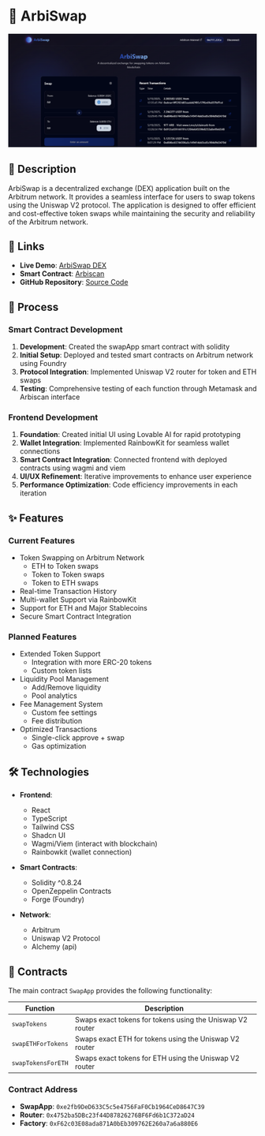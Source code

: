 # 🦄 ArbiSwap

![ArbiSwap Interface](public/arbiswap.png)

## 📝 Description

ArbiSwap is a decentralized exchange (DEX) application built on the Arbitrum network. It provides a seamless interface for users to swap tokens using the Uniswap V2 protocol. The application is designed to offer efficient and cost-effective token swaps while maintaining the security and reliability of the Arbitrum network.

## 🔗 Links

- **Live Demo**: [ArbiSwap DEX](https://arbiswap-lovat.vercel.app/)
- **Smart Contract**: [Arbiscan](https://arbiscan.io/address/0xe2fb9ded633c5c5e4756faf0cb1964ced8647c39)
- **GitHub Repository**: [Source Code](https://github.com/RicardoMuchacho/arbiswap-web3)

## 🚀 Process

### Smart Contract Development
1. **Development**: Created the swapApp smart contract with solidity
2. **Initial Setup**: Deployed and tested smart contracts on Arbitrum network using Foundry
3. **Protocol Integration**: Implemented Uniswap V2 router for token and ETH swaps
4. **Testing**: Comprehensive testing of each function through Metamask and Arbiscan interface

### Frontend Development
1. **Foundation**: Created initial UI using Lovable AI for rapid prototyping
2. **Wallet Integration**: Implemented RainbowKit for seamless wallet connections
3. **Smart Contract Integration**: Connected frontend with deployed contracts using wagmi and viem
4. **UI/UX Refinement**: Iterative improvements to enhance user experience
5. **Performance Optimization**: Code efficiency improvements in each iteration

## ✨ Features

### Current Features
- Token Swapping on Arbitrum Network
  - ETH to Token swaps
  - Token to Token swaps
  - Token to ETH swaps
- Real-time Transaction History
- Multi-wallet Support via RainbowKit
- Support for ETH and Major Stablecoins
- Secure Smart Contract Integration

### Planned Features
- Extended Token Support
  - Integration with more ERC-20 tokens
  - Custom token lists
- Liquidity Pool Management
  - Add/Remove liquidity
  - Pool analytics
- Fee Management System
  - Custom fee settings
  - Fee distribution
- Optimized Transactions
  - Single-click approve + swap
  - Gas optimization

## 🛠️ Technologies

- **Frontend**:
  - React
  - TypeScript
  - Tailwind CSS
  - Shadcn UI
  - Wagmi/Viem (interact with blockchain)
  - Rainbowkit (wallet connection)

- **Smart Contracts**:
  - Solidity ^0.8.24
  - OpenZeppelin Contracts
  - Forge (Foundry)

- **Network**:
  - Arbitrum
  - Uniswap V2 Protocol
  - Alchemy (api)

## 📄 Contracts

The main contract `SwapApp` provides the following functionality:

| Function | Description |
|----------|-------------|
| `swapTokens` | Swaps exact tokens for tokens using the Uniswap V2 router |
| `swapETHForTokens` | Swaps exact ETH for tokens using the Uniswap V2 router |
| `swapTokensForETH` | Swaps exact tokens for ETH using the Uniswap V2 router |

### Contract Address
- **SwapApp**: `0xe2fb9DeD633C5c5e4756FaF0Cb1964CeD8647C39`
- **Router**: `0x4752ba5DBc23f44D87826276BF6Fd6b1C372aD24`
- **Factory**: `0xF62c03E08ada871A0bEb309762E260a7a6a880E6`